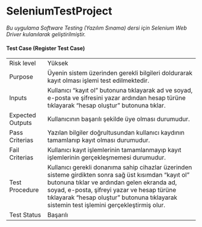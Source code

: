 # SeleniumTestProject
*Bu uygulama Software Testing (Yazılım Sınama) dersi için Selenium Web Driver kulanılarak geliştirilmiştir.*

#### Test Case (Register Test Case)
<table style="width:100%">
  <tr>
    <td>Risk level</td>
    <td>Yüksek</td>
  </tr>
    <tr>
    <td>Purpose</td>
    <td>Üyenin sistem üzerinden gerekli bilgileri doldurarak kayıt olması işlemi test edilmektedir.</td>
  </tr>
    <tr>
    <td>Inputs</td>
    <td>Kullanıcı “kayıt ol” butonuna tıklayarak ad ve soyad, e-posta ve şifresini yazar ardından hesap türüne tıklayarak “hesap oluştur” butonuna tıklar.</td>
  </tr>
    <tr>
    <td>Expected Outputs</td>
    <td>Kullanıcının başarılı şekilde üye olması durumudur.</td>
  </tr>
    <tr>
    <td>Pass Criterias</td>
    <td>Yazılan bilgiler doğrultusundan kullanıcı kaydının tamamlanıp kayıt olması durumudur.</td>
  </tr>
    <tr>
    <td>Fail Criterias</td>
    <td>Kullanıcı kayıt işlemlerinin tamamlanmayıp kayıt işlemlerinin gerçekleşmemesi
durumudur.</td>
  </tr>
    <tr>
    <td>Test Procedure</td>
    <td>Kullanıcı gerekli donanıma sahip cihazlar üzerinden sisteme girdikten sonra
sağ üst kısımdan “kayıt ol” butonuna tıklar ve ardından gelen ekranda ad, soyad, e-posta, şifreyi yazar ve hesap türüne tıklayarak “hesap oluştur” butonuna tıklayarak sistemin test işlemini gerçekleştirmiş olur.</td>
  </tr>
    <tr>
    <td>Test Status</td>
    <td>Başarılı</td>
  </tr>
</table>
